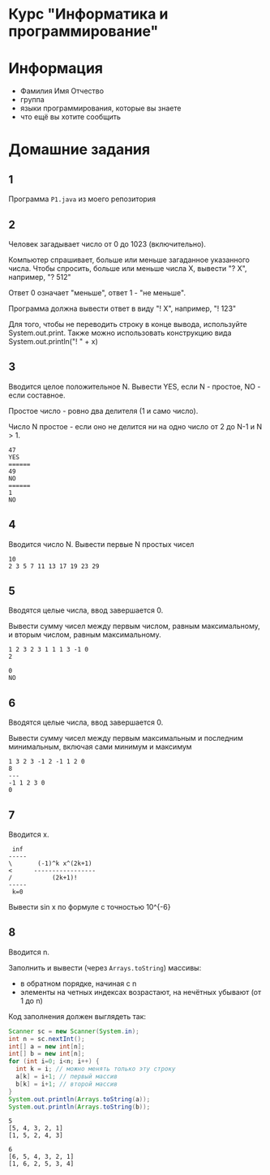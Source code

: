 # Курс "Информатика и программирование"

# Информация

- Фамилия Имя Отчество
- группа
- языки программирования, которые вы знаете
- что ещё вы хотите сообщить

# Домашние задания

## 1

Программа `P1.java` из моего репозитория

## 2

Человек загадывает число от 0 до 1023 (включительно).

Компьютер спрашивает, больше или меньше загаданное
указанного числа. Чтобы спросить, больше или меньше числа X,
вывести "? X", например, "? 512"

Ответ 0 означает "меньше", ответ 1 - "не меньше".

Программа должна вывести ответ в виду "! X", например,
"! 123"

Для того, чтобы не переводить строку в конце вывода,
используйте System.out.print. Также можно использовать
конструкцию вида System.out.println("! " + x)

## 3 

Вводится целое положительное N.
Вывести YES, если N - простое, NO - если составное.

Простое число - ровно два делителя (1 и само число).

Число N простое - если оно не делится ни на одно число от 2 до N-1 и N > 1.

```
47
YES 
======
49
NO 
======
1 
NO
```

## 4

Вводится число N.
Вывести первые N простых чисел

```
10 
2 3 5 7 11 13 17 19 23 29
```

## 5

Вводятся целые числа, ввод завершается 0.

Вывести сумму чисел между первым числом, равным максимальному, и вторым числом, равным максимальному.

``` text
1 2 3 2 3 1 1 1 3 -1 0
2

0
NO
```

## 6

Вводятся целые числа, ввод завершается 0.

Вывести сумму чисел между первым максимальным и последним минимальным, включая сами минимум и максимум

``` text
1 3 2 3 -1 2 -1 1 2 0
8
---
-1 1 2 3 0
0
```

## 7

Вводится x.

``` text
 inf
-----
\       (-1)^k x^(2k+1)
<      -----------------
/           (2k+1)!
-----
 k=0
```

Вывести sin x по формуле с точностью 10^{-6}

## 8

Вводится n.

Заполнить и вывести (через `Arrays.toString`) массивы:
- в обратном порядке, начиная с n
- элементы на четных индексах возрастают, 
  на нечётных убывают (от 1 до n)

Код заполнения должен выглядеть так:

``` java
Scanner sc = new Scanner(System.in);
int n = sc.nextInt();
int[] a = new int[n];
int[] b = new int[n];
for (int i=0; i<n; i++) {
  int k = i; // можно менять только эту строку
  a[k] = i+1; // первый массив
  b[k] = i+1; // второй массив
}
System.out.println(Arrays.toString(a));
System.out.println(Arrays.toString(b));
```

```
5
[5, 4, 3, 2, 1]
[1, 5, 2, 4, 3]
```

```
6
[6, 5, 4, 3, 2, 1]
[1, 6, 2, 5, 3, 4]
```

